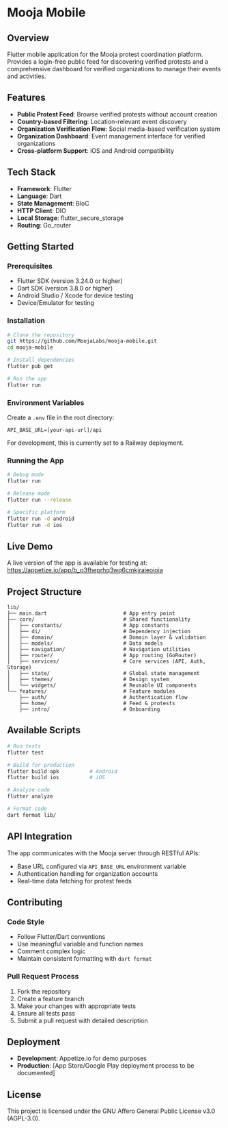 # Mooja Mobile

## Overview
Flutter mobile application for the Mooja protest coordination platform. Provides a login-free public feed for discovering verified protests and a comprehensive dashboard for verified organizations to manage their events and activities.

## Features
- **Public Protest Feed**: Browse verified protests without account creation
- **Country-based Filtering**: Location-relevant event discovery
- **Organization Verification Flow**: Social media-based verification system
- **Organization Dashboard**: Event management interface for verified organizations
- **Cross-platform Support**: iOS and Android compatibility

## Tech Stack
- **Framework**: Flutter
- **Language**: Dart
- **State Management**: BloC
- **HTTP Client**: DIO
- **Local Storage**: flutter_secure_storage
- **Routing**: Go_router

## Getting Started

### Prerequisites
- Flutter SDK (version 3.24.0 or higher)
- Dart SDK (version 3.8.0 or higher)
- Android Studio / Xcode for device testing
- Device/Emulator for testing

### Installation
```bash
# Clone the repository
git https://github.com/MoojaLabs/mooja-mobile.git
cd mooja-mobile

# Install dependencies
flutter pub get

# Run the app
flutter run
```

### Environment Variables
Create a `.env` file in the root directory:
```
API_BASE_URL=[your-api-url]/api
```

For development, this is currently set to a Railway deployment.

### Running the App
```bash
# Debug mode
flutter run

# Release mode
flutter run --release

# Specific platform
flutter run -d android
flutter run -d ios
```

## Live Demo
A live version of the app is available for testing at: https://appetize.io/app/b_p3fheprhq3wq6cmkjraieoioia

## Project Structure
```
lib/
├── main.dart                         # App entry point
├── core/                             # Shared functionality
│   ├── constants/                    # App constants
│   ├── di/                           # Dependency injection
│   ├── domain/                       # Domain layer & validation
│   ├── models/                       # Data models
│   ├── navigation/                   # Navigation utilities
│   ├── router/                       # App routing (GoRouter)
│   ├── services/                     # Core services (API, Auth, Storage)
│   ├── state/                        # Global state management
│   ├── themes/                       # Design system
│   └── widgets/                      # Reusable UI components
└── features/                         # Feature modules
    ├── auth/                         # Authentication flow
    ├── home/                         # Feed & protests
    ├── intro/                        # Onboarding
```

## Available Scripts
```bash
# Run tests
flutter test

# Build for production
flutter build apk          # Android
flutter build ios          # iOS

# Analyze code
flutter analyze

# Format code
dart format lib/
```

## API Integration
The app communicates with the Mooja server through RESTful APIs:
- Base URL configured via `API_BASE_URL` environment variable
- Authentication handling for organization accounts
- Real-time data fetching for protest feeds

## Contributing

### Code Style
- Follow Flutter/Dart conventions
- Use meaningful variable and function names
- Comment complex logic
- Maintain consistent formatting with `dart format`

### Pull Request Process
1. Fork the repository
2. Create a feature branch
3. Make your changes with appropriate tests
4. Ensure all tests pass
5. Submit a pull request with detailed description

## Deployment
- **Development**: Appetize.io for demo purposes
- **Production**: [App Store/Google Play deployment process to be documented]

## License
This project is licensed under the GNU Affero General Public License v3.0 (AGPL-3.0).